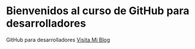 # Bienvenidos al curso de GitHub para desarrolladores

GitHub para desarrolladores
[Visita Mi Blog](https://www.facebook.com/)

